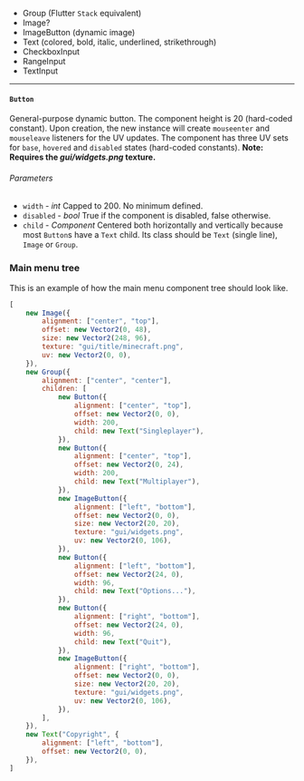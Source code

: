 - Group (Flutter `Stack` equivalent)
- Image?
- ImageButton (dynamic image)
- Text (colored, bold, italic, underlined, strikethrough)
- CheckboxInput
- RangeInput
- TextInput

***

#### `Button`

General-purpose dynamic button.
The component height is 20 (hard-coded constant).
Upon creation, the new instance will create `mouseenter` and `mouseleave` listeners for the UV updates.
The component has three UV sets for `base`, `hovered` and `disabled` states (hard-coded constants).
**Note: Requires the *gui/widgets.png* texture.**

###### Parameters
- `width` - *int*
Capped to 200. No minimum defined.
- `disabled` - *bool*
True if the component is disabled, false otherwise.
- `child` - *Component*
Centered both horizontally and vertically because most `Button`s have a `Text` child. Its class should be `Text` (single line), `Image` or `Group`.

### Main menu tree

This is an example of how the main menu component tree should look like.

```js
[
	new Image({
		alignment: ["center", "top"],
		offset: new Vector2(0, 48),
		size: new Vector2(248, 96),
		texture: "gui/title/minecraft.png",
		uv: new Vector2(0, 0),
	}),
	new Group({
		alignment: ["center", "center"],
		children: [
			new Button({
				alignment: ["center", "top"],
				offset: new Vector2(0, 0),
				width: 200,
				child: new Text("Singleplayer"),
			}),
			new Button({
				alignment: ["center", "top"],
				offset: new Vector2(0, 24),
				width: 200,
				child: new Text("Multiplayer"),
			}),
			new ImageButton({
				alignment: ["left", "bottom"],
				offset: new Vector2(0, 0),
				size: new Vector2(20, 20),
				texture: "gui/widgets.png",
				uv: new Vector2(0, 106),
			}),
			new Button({
				alignment: ["left", "bottom"],
				offset: new Vector2(24, 0),
				width: 96,
				child: new Text("Options..."),
			}),
			new Button({
				alignment: ["right", "bottom"],
				offset: new Vector2(24, 0),
				width: 96,
				child: new Text("Quit"),
			}),
			new ImageButton({
				alignment: ["right", "bottom"],
				offset: new Vector2(0, 0),
				size: new Vector2(20, 20),
				texture: "gui/widgets.png",
				uv: new Vector2(0, 106),
			}),
		],
	}),
	new Text("Copyright", {
		alignment: ["left", "bottom"],
		offset: new Vector2(0, 0),
	}),
]
```